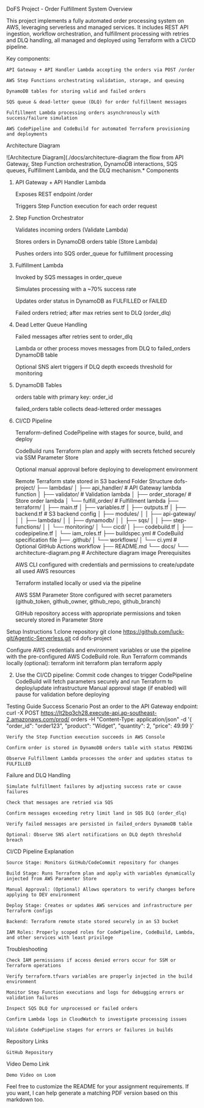 DoFS Project - Order Fulfillment System
Overview

This project implements a fully automated order processing system on AWS, leveraging serverless and managed services. It includes REST API ingestion, workflow orchestration, and fulfillment processing with retries and DLQ handling, all managed and deployed using Terraform with a CI/CD pipeline.

Key components:

    API Gateway + API Handler Lambda accepting the orders via POST /order

    AWS Step Functions orchestrating validation, storage, and queuing

    DynamoDB tables for storing valid and failed orders

    SQS queue & dead-letter queue (DLQ) for order fulfillment messages

    Fulfillment Lambda processing orders asynchronously with success/failure simulation

    AWS CodePipeline and CodeBuild for automated Terraform provisioning and deployments

Architecture Diagram

![Architecture Diagram](./docs/architecture-diagram the flow from API Gateway, Step Function orchestration, DynamoDB interactions, SQS queues, Fulfillment Lambda, and the DLQ mechanism.*
Components
1. API Gateway + API Handler Lambda

    Exposes REST endpoint /order

    Triggers Step Function execution for each order request

2. Step Function Orchestrator

    Validates incoming orders (Validate Lambda)

    Stores orders in DynamoDB orders table (Store Lambda)

    Pushes orders into SQS order_queue for fulfillment processing

3. Fulfillment Lambda

    Invoked by SQS messages in order_queue

    Simulates processing with a ~70% success rate

    Updates order status in DynamoDB as FULFILLED or FAILED

    Failed orders retried; after max retries sent to DLQ (order_dlq)

4. Dead Letter Queue Handling

    Failed messages after retries sent to order_dlq

    Lambda or other process moves messages from DLQ to failed_orders DynamoDB table

    Optional SNS alert triggers if DLQ depth exceeds threshold for monitoring

5. DynamoDB Tables

    orders table with primary key: order_id

    failed_orders table collects dead-lettered order messages

6. CI/CD Pipeline

    Terraform-defined CodePipeline with stages for source, build, and deploy

    CodeBuild runs Terraform plan and apply with secrets fetched securely via SSM Parameter Store

    Optional manual approval before deploying to development environment

    Remote Terraform state stored in S3 backend
Folder Structure
dofs-project/
├── lambdas/
│   ├── api_handler/                  # API Gateway lambda function
│   ├── validator/                   # Validation lambda
│   ├── order_storage/               # Store order lambda
│   └── fulfill_order/               # Fulfillment lambda
├── terraform/
│   ├── main.tf
│   ├── variables.tf
│   ├── outputs.tf
│   ├── backend.tf                  # S3 backend config
│   ├── modules/
│   │   ├── api-gateway/
│   │   ├── lambdas/
│   │   ├── dynamodb/
│   │   ├── sqs/
│   │   ├── step-functions/
│   │   └── monitoring/
│   └── cicd/
│       ├── codebuild.tf
│       ├── codepipeline.tf
│       └── iam_roles.tf
├── buildspec.yml                   # CodeBuild specification file
├── .github/
│   └── workflows/
│       └── ci.yml                 # Optional GitHub Actions workflow
├── README.md
└── docs/
    └── architecture-diagram.png   # Architecture diagram image
Prerequisites

    AWS CLI configured with credentials and permissions to create/update all used AWS resources

    Terraform installed locally or used via the pipeline

    AWS SSM Parameter Store configured with secret parameters (github_token, github_owner, github_repo, github_branch)

    GitHub repository access with appropriate permissions and token securely stored in Parameter Store

Setup Instructions
1.clone repository
git clone https://github.com/luck-git/Agentic-Serverless.git
cd dofs-project


 Configure AWS credentials and environment variables or use the pipeline with the pre-configured AWS CodeBuild role.
    Run Terraform commands locally (optional):
terraform init
terraform plan 
terraform apply 

2.
   Use the CI/CD pipeline:
  Commit code changes to trigger CodePipeline  
   CodeBuild will fetch parameters securely and run Terraform to deploy/update infrastructure
    Manual approval stage (if enabled) will pause for validation before deploying

Testing Guide
Success Scenario
   Post an order to the API Gateway endpoint:
 curl -X POST https://lt2bq3ch28.execute-api.ap-southeast-2.amazonaws.com/prod/
orders   -H "Content-Type: application/json"   -d '{
    "order_id": "order123",
    "product": "Widget",
    "quantity": 2,
    "price": 49.99
}'



    Verify the Step Function execution succeeds in AWS Console

    Confirm order is stored in DynamoDB orders table with status PENDING

    Observe Fulfillment Lambda processes the order and updates status to FULFILLED

Failure and DLQ Handling

    Simulate fulfillment failures by adjusting success rate or cause failures

    Check that messages are retried via SQS

    Confirm messages exceeding retry limit land in SQS DLQ (order_dlq)

    Verify failed messages are persisted in failed_orders DynamoDB table

    Optional: Observe SNS alert notifications on DLQ depth threshold breach

CI/CD Pipeline Explanation

    Source Stage: Monitors GitHub/CodeCommit repository for changes

    Build Stage: Runs Terraform plan and apply with variables dynamically injected from AWS Parameter Store

    Manual Approval: (Optional) Allows operators to verify changes before applying to DEV environment

    Deploy Stage: Creates or updates AWS services and infrastructure per Terraform configs

    Backend: Terraform remote state stored securely in an S3 bucket

    IAM Roles: Properly scoped roles for CodePipeline, CodeBuild, Lambda, and other services with least privilege

Troubleshooting

    Check IAM permissions if access denied errors occur for SSM or Terraform operations

    Verify terraform.tfvars variables are properly injected in the build environment

    Monitor Step Function executions and logs for debugging errors or validation failures

    Inspect SQS DLQ for unprocessed or failed orders

    Confirm Lambda logs in CloudWatch to investigate processing issues

    Validate CodePipeline stages for errors or failures in builds

Repository Links

    GitHub Repository

Video Demo Link

    Demo Video on Loom

Feel free to customize the README for your assignment requirements. If you want, I can help generate a matching PDF version based on this markdown too.